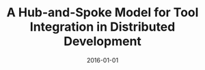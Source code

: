 ---
title: "A Hub-and-Spoke Model for Tool Integration in Distributed Development"
collection: publications
category: conferences
permalink: /publication/2016-01-01-A-Hub-and-Spoke-Model-for-Tool-Integration-in-Distributed-Development
date: 2016-01-01
venue: 'In Proc. of 11th IEEE International Conference on Global Software Engineering, ICGSE 2016, Orange County, CA, USA, August 2-5, 2016'
paperurl: 'https://doi.org/10.1109/ICGSE.2016.12'
citation: ' Fabio Calefato,  Filippo Lanubile, &quot;A Hub-and-Spoke Model for Tool Integration in Distributed Development.&quot; <i>In Proc. of 11th IEEE International Conference on Global Software Engineering, ICGSE 2016, Orange County, CA, USA, August 2-5, 2016</i>, 2016. DOI: <a href="https://doi.org/10.1109/ICGSE.2016.12">10.1109/ICGSE.2016.12</a>.'
doi: 10.1109/ICGSE.2016.12'
---